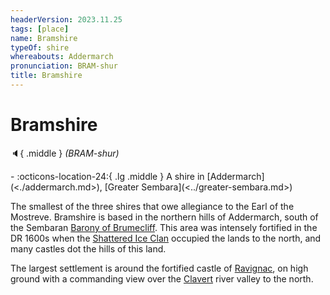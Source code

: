 ```yaml
---
headerVersion: 2023.11.25
tags: [place]
name: Bramshire
typeOf: shire
whereabouts: Addermarch
pronunciation: BRAM-shur
title: Bramshire
---
```

# Bramshire
:speaker:{ .middle } *(BRAM-shur)*  
<div class="grid cards ext-narrow-margin ext-one-column" markdown>
-    :octicons-location-24:{ .lg .middle } A shire in [Addermarch](<./addermarch.md>), [Greater Sembara](<../greater-sembara.md>)  
</div>


The smallest of the three shires that owe allegiance to the Earl of the Mostreve. Bramshire is based in the northern hills of Addermarch, south of the Sembaran [Barony of Brumecliff](<../sembara/borderlands/barony-of-brumecliff.md>). This area was intensely fortified in the DR 1600s when the [Shattered Ice Clan](<../../../groups/hobgoblin-clans/shattered-ice-clan.md>) occupied the lands to the north, and many castles dot the hills of this land. 

The largest settlement is around the fortified castle of [Ravignac](<./ravignac.md>), on high ground with a commanding view over the [Clavert](<../rivers/wistel-enst-watershed/clavert.md>) river valley to the north. 
